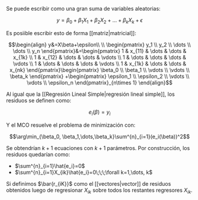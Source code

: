 

Se puede escribir como una gran suma de variables aleatorias: 

$$y=\beta_0 + \beta_1X_1+\beta_2X_2+\dots+\beta_kX_k+\epsilon$$

Es posiible escribir esto de forma [[matriz|matricial]]: 


$$\begin{align}
y&=X\beta+\epsilon\\  \\
\begin{pmatrix}
y_1 \\
y_2 \\
\dots \\
\dots \\
y_n
\end{pmatrix}&=\begin{pmatrix}
1 & x_{11} & \dots & \dots & x_{1k} \\
1 & x_{12} & \dots & \dots & \vdots \\
1 & \dots & \dots & \dots & \vdots \\
1 & \dots & \dots & \dots & \vdots \\
1 & x_{1k} & \dots & \dots & x_{nk}
\end{pmatrix}\begin{pmatrix}
\beta_0 \\
\beta_1 \\
\vdots \\
\vdots \\
\beta_k
\end{pmatrix}
+\begin{pmatrix}
\epsilon_1 \\
\epsilon_2 \\
\vdots \\
\vdots \\
\epsilon_n
\end{pmatrix}_{n\times 1}
\end{align}$$

Al igual que la [[Regresión Lineal Simple|regresión lineal simple]], los residuos se definen como: 

$$e_i(\beta)=y_i$$

Y el MCO resuelve el problema de minimización con: 

$$\arg\min_{\beta_0, \beta_1,\dots,\beta_k}\sum^{n}_{i=1}(e_i(\beta))^2$$

Se obtendrían $k+1$ ecuaciones con $k+1$ parámetros. Por construcción, los residuos quedarían como: 

- $\sum^{n}_{i=1}\hat{e_i}=0$
- $\sum^{n}_{i=1}X_{ik}\hat{e_i}=0\;\;\;\forall k=1,\dots, k$

Si definimos $\bar{r_{iK}}$ como el [[vectores|vector]] de residuos obtenidos luego de regresionar $X_{ik}$ sobre todos los restantes regresores $X_{ik}$. 